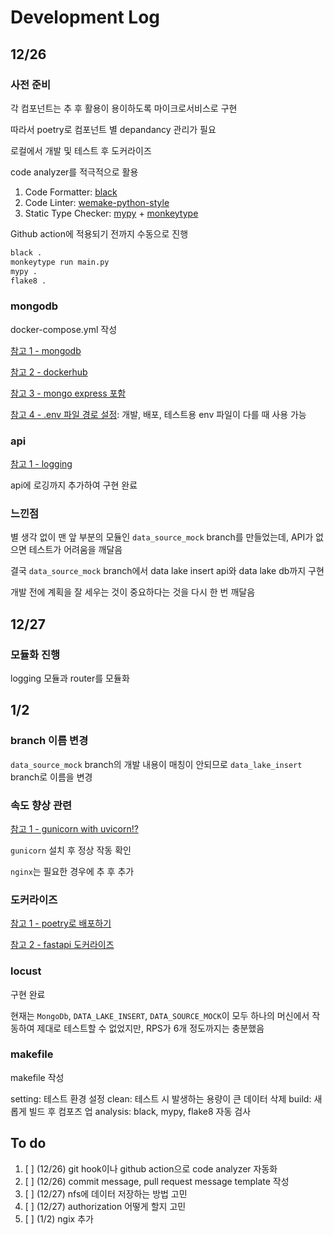 # Development Log

## 12/26

### 사전 준비

각 컴포넌트는 추 후 활용이 용이하도록 마이크로서비스로 구현

따라서 poetry로 컴포넌트 별 depandancy 관리가 필요

로컬에서 개발 및 테스트 후 도커라이즈

code analyzer를 적극적으로 활용

1. Code Formatter: [black](https://github.com/python/black)
2. Code Linter: [wemake-python-style](https://github.com/wemake-services/wemake-python-styleguide)
3. Static Type Checker: [mypy](https://github.com/python/mypy) + [monkeytype](https://github.com/Instagram/MonkeyType)

Github action에 적용되기 전까지 수동으로 진행

```bash
black .
monkeytype run main.py
mypy .
flake8 .
```

### mongodb

docker-compose.yml 작성

[참고 1 - mongodb](https://hub.docker.com/_/mongo)

[참고 2 - dockerhub](https://woolbro.tistory.com/90)

[참고 3 - mongo express 포함](https://gist.github.com/adamelliotfields/cd49f056deab05250876286d7657dc4b)

[참고 4 - .env 파일 경로 설정](https://docs.docker.com/compose/environment-variables/): 개발, 배포, 테스트용 env 파일이 다를 때 사용 가능

### api

[참고 1 - logging](https://velog.io/@otzslayer/파이썬-로깅-멋지게-하기)

api에 로깅까지 추가하여 구현 완료

### 느낀점

별 생각 없이 맨 앞 부분의 모듈인 `data_source_mock` branch를 만들었는데, API가 없으면 테스트가 어려움을 깨달음

결국 `data_source_mock` branch에서 data lake insert api와 data lake db까지 구현

개발 전에 계획을 잘 세우는 것이 중요하다는 것을 다시 한 번 깨달음

## 12/27

### 모듈화 진행

logging 모듈과 router를 모듈화

## 1/2

### branch 이름 변경

`data_source_mock` branch의 개발 내용이 매칭이 안되므로
`data_lake_insert` branch로 이름을 변경

### 속도 향상 관련

[참고 1 - gunicorn with uvicorn!?](https://facerain.club/fastapi-nginx/)

`gunicorn` 설치 후 정상 작동 확인

`nginx`는 필요한 경우에 추 후 추가

### 도커라이즈

[참고 1 - poetry로 배포하기](https://medium.com/@harpalsahota/dockerizing-python-poetry-applications-1aa3acb76287)

[참고 2 - fastapi 도커라이즈](https://malwareanalysis.tistory.com/139)

### locust

구현 완료

현재는 `MongoDb`, `DATA_LAKE_INSERT`, `DATA_SOURCE_MOCK`이 모두 하나의 머신에서 작동하여 제대로 테스트할 수 없었지만, RPS가 6개 정도까지는 충분했음

### makefile

makefile 작성

setting: 테스트 환경 설정
clean: 테스트 시 발생하는 용량이 큰 데이터 삭제
build: 새롭게 빌드 후 컴포즈 업
analysis: black, mypy, flake8 자동 검사


## To do

1. [ ] (12/26) git hook이나 github action으로 code analyzer 자동화
2. [ ] (12/26) commit message, pull request message template 작성
3. [ ] (12/27) nfs에 데이터 저장하는 방법 고민
4. [ ] (12/27) authorization 어떻게 할지 고민
5. [ ] (1/2) ngix 추가